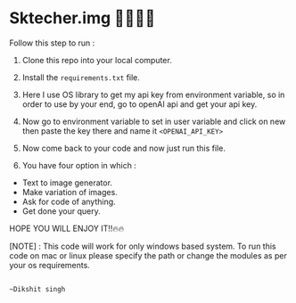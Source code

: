 # Sktecher.img 🧑‍🏭🧑‍🏭

Follow this step to run : 
1. Clone this repo into your local computer.
2. Install the ```requirements.txt``` file.
3. Here I use OS library to get my api key from environment variable, so in order to use by your end, go to openAI api and get your api key.
4. Now go to environment variable to set in user variable and click on new then paste the key there and name it ```<OPENAI_API_KEY>```
5. Now come back to your code and now just run this file.
 
6. You have four option in which :
 <ul>
 <li>Text to image generator.</li>
 <li>Make variation of images.</li>
 <li>Ask for code of anything.</li>
 <li>Get done your query.</li>
 </ul>

HOPE YOU WILL ENJOY IT!!🔥🔥

[NOTE] : This code will work for only windows based system. To run this code on mac or linux please specify the path or change the modules as per your os requirements.

                                                                                                ~Dikshit singh
